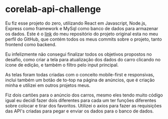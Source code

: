 # corelab-api-challenge

Eu fiz esse projeto do zero, utilizando React em Javascript, Node.js, Express como framework e MySql como banco de dados para armazenar os dados.
Este é o <a href="https://github.com/FelipeDH9/crud-cars">link</a> do meu repositório do projeto original esta no meu perfil do GitHub, que contém todos os meus commits sobre o projeto, tanto frontend como backend.

Eu infelizmente não consegui finalizar todos os objetivos propostos no desafio, como criar a tela para atualização dos dados do carro clicando no ícone de edição, e também o filtro pelo input principal.

As telas foram todas criadas com o conceito mobile-first e responsivas, inclui também um botão de to-top na página de anúncios, que é criação minha e utilizei em outros projetos meus. 

Fiz dois cartões para o anúncio dos carros, mesmo eles tendo muito código igual eu decidi fazer dois diferentes para cada um ter funções diferentes sobre colocar e tirar dos favoritos.
Utilizei o axios para fazer as requisições das API's criadas para pegar e enviar os dados para o banco de dados.
